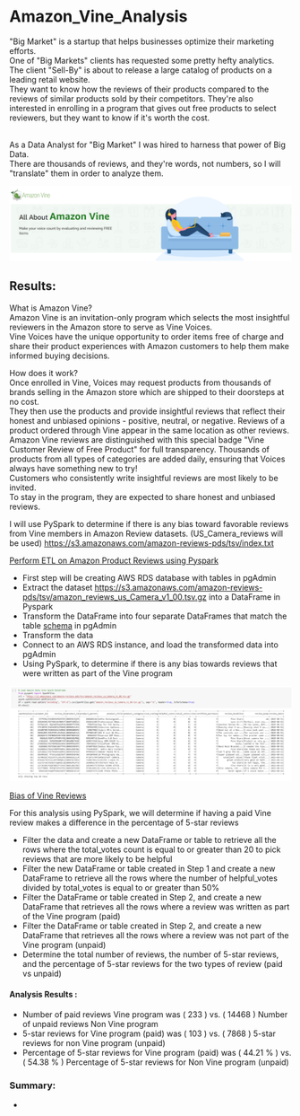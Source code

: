 # Amazon_Vine_Analysis

"Big Market" is a startup that helps businesses optimize their marketing efforts.<br> One of "Big Markets" clients has requested some pretty hefty analytics.<br> The client "Sell-By" is about to release a large catalog of products on a leading retail website.<br> They want to know how the reviews of their products compared to the reviews of similar products sold by their competitors. They're also interested in enrolling in a program that gives out free products to select reviewers, but they want to know if it's worth the cost.

<br> As a Data Analyst for "Big Market" I was hired to harness that power of Big Data.<br> There are thousands of reviews, and they're words, not numbers, so I will  "translate" them in order to analyze them.



![This is an image](https://github.com/MilosPopov007/Amazon_Vine_Analysis/blob/main/Resources/Amazon_Vine.png)

## Results:

What is Amazon Vine?<br>
Amazon Vine is an invitation-only program which selects the most insightful reviewers in the Amazon store to serve as Vine Voices.<br> Vine Voices have the unique opportunity to order items free of charge and share their product experiences with Amazon customers to help them make informed buying decisions.

How does it work?<br>
Once enrolled in Vine, Voices may request products from thousands of brands selling in the Amazon store which are shipped to their doorsteps at no cost.<br> They then use the products and provide insightful reviews that reflect their honest and unbiased opinions - positive, neutral, or negative. Reviews of a product ordered through Vine appear in the same location as other reviews.<br> Amazon Vine reviews are distinguished with this special badge "Vine Customer Review of Free Product" for full transparency.
Thousands of products from all types of categories are added daily, ensuring that Voices always have something new to try!<br>
Customers who consistently write insightful reviews are most likely to be invited.<br>To stay in the program, they are expected to share honest and unbiased reviews.

I will use PySpark to determine if there is any bias toward favorable reviews from Vine members in Amazon Review datasets. (US_Camera_reviews will be used)  https://s3.amazonaws.com/amazon-reviews-pds/tsv/index.txt 

[Perform ETL on Amazon Product Reviews using Pyspark](https://github.com/MilosPopov007/Amazon_Vine_Analysis/blob/main/Amazon_Reviews_ETL.ipynb)
* First step will be creating  AWS RDS database with tables in pgAdmin
* Extract the dataset https://s3.amazonaws.com/amazon-reviews-pds/tsv/amazon_reviews_us_Camera_v1_00.tsv.gz into a DataFrame in Pyspark
* Transform the DataFrame into four separate DataFrames that match the table [schema](https://github.com/MilosPopov007/Amazon_Vine_Analysis/blob/main/challenge_schema.sql) in pgAdmin
* Transform the data
* Connect to an AWS RDS instance, and load the transformed data into pgAdmin
* Using PySpark, to determine if there is any bias towards reviews that were written as part of the Vine program


![This is an image](https://github.com/MilosPopov007/Amazon_Vine_Analysis/blob/main/Resources/Amazon_spark.png)


[Bias of Vine Reviews](https://github.com/MilosPopov007/Amazon_Vine_Analysis/blob/main/Vine_Review_Analysis.ipynb)<br>

For this analysis using PySpark, we will determine if having a paid Vine review makes a difference in the percentage of 5-star reviews
* Filter the data and create a new DataFrame or table to retrieve all the rows where the total_votes count is equal to or greater than 20 to pick reviews that are more likely to be helpful
* Filter the new DataFrame or table created in Step 1 and create a new DataFrame to retrieve all the rows where the number of helpful_votes divided by total_votes is equal to or greater than 50%
* Filter the DataFrame or table created in Step 2, and create a new DataFrame that retrieves all the rows where a review was written as part of the Vine program (paid)
* Filter the DataFrame or table created in Step 2, and create a new DataFrame that retrieves all the rows where a review was not part of the Vine program (unpaid)
* Determine the total number of reviews, the number of 5-star reviews, and the percentage of 5-star reviews for the two types of review (paid vs unpaid)
#### Analysis Results : 
*  Number of paid reviews Vine program was ( 233 )  vs. ( 14468 )   Number of unpaid reviews Non Vine program 
*  5-star reviews for Vine program (paid) was ( 103 )  vs. ( 7868 )   5-star reviews for non Vine program (unpaid)
*  Percentage of 5-star reviews for Vine program (paid) was   ( 44.21  %  ) vs. ( 54.38 % ) Percentage of 5-star reviews for Non  Vine program (unpaid)


### Summary:
* 
